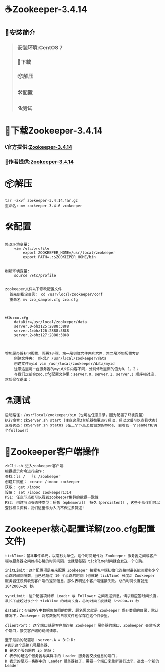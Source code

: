 # ☕Zookeeper-3.4.14
## 🧭安装简介
> ### 安装环境:CentOS 7
> ### 🚬下载
> ### 📦解压
> ### 🛠配置
> ### ⚗测试
# 🚬下载Zookeeper-3.4.14
 ###  📞官方提供:[Zookeeper-3.4.14](https://www.oracle.com/java/technologies/javase/javase-jdk8-downloads.html)
 ###  🤝作者提供:[Zookeeper-3.4.14](https://shushun.oss-cn-shenzhen.aliyuncs.com/software/jdk-8u191-linux-x64.tar.gz)
# 📦解压
    tar -zxvf zookeeper-3.4.14.tar.gz
    重命名: mv zookeeper-3.4.6 zookeeper
    
# 🛠配置 
    修改环境变量:
        vim /etc/profile
            export ZOOKEEPER_HOME=/usr/local/zookeeper
            export PATH=.:$ZOOKEEPER_HOME/bin
            
            
    刷新环境变量:
        source /etc/profile
        
        
    zookeeper文件夹下修改配置文件
      首先到指定目录： cd /usr/local/zookeeper/conf
      重命名 mv zoo_sample.cfg zoo.cfg
      
      
      
    修改zoo.cfg
        dataDir=/usr/local/zookeeper/data
        server.0=bhz125:2888:3888
        server.1=bhz126:2888:3888
        server.2=bhz127:2888:3888
        
        
        
    增加服务器标识配置，需要2步骤，第一是创建文件夹和文件，第二是添加配置内容
        创建文件夹： mkdir /usr/local/zookeeper/data
        创建文件myid vim /usr/local/zookeeper/data/myid
        注意这里每一台服务器的myid文件内容不同，分别修改里面的值为0，1，2；
        与我们之前的zoo.cfg配置文件里：server.0，server.1，server.2 顺序相对应，然后保存退出；
 # ⚗测试  
    启动路径：/usr/local/zookeeper/bin（也可在任意目录，因为配置了环境变量）
    执行命令：zkServer.sh start (注意这里3台机器都要进行启动，启动之后可以查看状态)
    查看状态：zkServer.sh status (在三个节点上检验zk的mode, 会看到一个leader和俩个follower)
 # 👦Zookeeper客户端操作
    zkCli.sh 进入zookeeper客户端
    根据提示命令进行操作： 
    查找：ls /   ls /zookeeper
    创建并赋值： create /imooc zookeeper
    获取： get /imooc 
    设值： set /imooc zookeeper1314 
    PS1: 任意节点都可以看到zookeeper集群的数据一致性
    PS2: 创建节点有俩种类型：短暂（ephemeral） 持久（persistent）, 这些小伙伴们可以查找相关资料，我们这里作为入门不做过多赘述！
 # Zookeeper核心配置详解(zoo.cfg配置文件)
    tickTime：基本事件单元，以毫秒为单位。这个时间是作为 Zookeeper 服务器之间或客户端与服务器之间维持心跳的时间间隔，也就是每隔 tickTime时间就会发送一个心跳。
    				
    initLimit：这个配置项是用来配置 Zookeeper 接受客户端初始化连接时最长能忍受多少个心跳时间间隔数，当已经超过 10 个心跳的时间（也就是 tickTime）长度后 Zookeeper 服务器还没有收到客户端的返回信息，那么表明这个客户端连接失败。总的时间长度就是 10*2000=20 秒。
    		
    syncLimit：这个配置项标识 Leader 与 Follower 之间发送消息，请求和应答时间长度，最长不能超过多少个 tickTime 的时间长度，总的时间长度就是 5*2000=10 秒
    				
    dataDir：存储内存中数据库快照的位置，顾名思义就是 Zookeeper 保存数据的目录，默认情况下，Zookeeper 将写数据的日志文件也保存在这个目录里。
       
    clientPort： 这个端口就是客户端连接 Zookeeper 服务器的端口，Zookeeper 会监听这个端口，接受客户端的访问请求。
    
    至于最后的配置项：server.A = B:C:D: 
    A表示这个是第几号服务器,
    B 是这个服务器的 ip 地址；
    C 表示的是这个服务器与集群中的 Leader 服务器交换信息的端口；
    D 表示的是万一集群中的 Leader 服务器挂了，需要一个端口来重新进行选举，选出一个新的 Leader